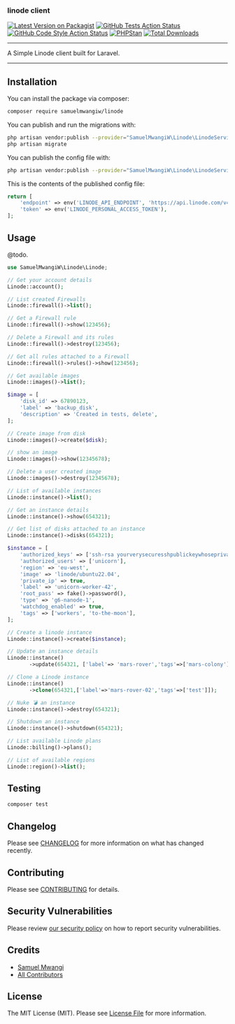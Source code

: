 ### linode client
[![Latest Version on Packagist](https://img.shields.io/packagist/v/samuelmwangiw/linode.svg?style=flat-square)](https://packagist.org/packages/samuelmwangiw/linode)
[![GitHub Tests Action Status](https://img.shields.io/github/workflow/status/samuelmwangiw/linode/run-tests?label=tests)](https://github.com/samuelmwangiw/linode/actions?query=workflow%3Arun-tests+branch%3Amain)
[![GitHub Code Style Action Status](https://img.shields.io/github/workflow/status/samuelmwangiw/linode/Check%20&%20fix%20styling?label=code%20style)](https://github.com/samuelmwangiw/linode/actions?query=workflow%3A"Check+%26+fix+styling"+branch%3Amain)
[![PHPStan](https://github.com/SamuelMwangiW/linode/actions/workflows/phpstan.yml/badge.svg)](https://github.com/SamuelMwangiW/linode/actions/workflows/phpstan.yml)
[![Total Downloads](https://img.shields.io/packagist/dt/samuelmwangiw/linode.svg?style=flat-square)](https://packagist.org/packages/samuelmwangiw/linode)

---
A Simple Linode client built for Laravel.

---

## Installation

You can install the package via composer:

```bash
composer require samuelmwangiw/linode
```

You can publish and run the migrations with:

```bash
php artisan vendor:publish --provider="SamuelMwangiW\Linode\LinodeServiceProvider" --tag="linode-migrations"
php artisan migrate
```

You can publish the config file with:
```bash
php artisan vendor:publish --provider="SamuelMwangiW\Linode\LinodeServiceProvider" --tag="linode-config"
```

This is the contents of the published config file:

```php
return [
    'endpoint' => env('LINODE_API_ENDPOINT', 'https://api.linode.com/v4/'),
    'token' => env('LINODE_PERSONAL_ACCESS_TOKEN'),
];
```

## Usage

@todo.

```php
use SamuelMwangiW\Linode\Linode;

// Get your account details
Linode::account();

// List created Firewalls
Linode::firewall()->list();

// Get a Firewall rule
Linode::firewall()->show(123456);

// Delete a Firewall and its rules
Linode::firewall()->destroy(123456);

// Get all rules attached to a Firewall
Linode::firewall()->rules()->show(123456);

// Get available images
Linode::images()->list();

$image = [
    'disk_id' => 67890123,
    'label' => 'backup_disk',
    'description' => 'Created in tests, delete',
];

// Create image from disk
Linode::images()->create($disk);

// show an image
Linode::images()->show(12345678);

// Delete a user created image
Linode::images()->destroy(12345678);

// List of available instances
Linode::instance()->list();

// Get an instance details
Linode::instance()->show(654321);

// Get list of disks attached to an instance
Linode::instance()->disks(654321);

$instance = [
    'authorized_keys' => ['ssh-rsa yourverysecuresshpublickeywhoseprivatekeywillneverbeleakedontheinternetandfileperssionsarepermanentlysetto0600='],
    'authorized_users' => ['unicorn'],
    'region' => 'eu-west',
    'image' => 'linode/ubuntu22.04',
    'private_ip' => true,
    'label' => 'unicorn-worker-42',
    'root_pass' => fake()->password(),
    'type' => 'g6-nanode-1',
    'watchdog_enabled' => true,
    'tags' => ['workers', 'to-the-moon'],
];

// Create a linode instance
Linode::instance()->create($instance);

// Update an instance details
Linode::instance()
       ->update(654321, ['label'=> 'mars-rover','tags'=>['mars-colony']]);

// Clone a Linode instance
Linode::instance()
       ->clone(654321,['label'=>'mars-rover-02','tags'=>['test']]);

// Nuke 💣 an instance
Linode::instance()->destroy(654321);

// Shutdown an instance
Linode::instance()->shutdown(654321);

// List available Linode plans
Linode::billing()->plans();

// List of available regions
Linode::region()->list();
```

## Testing

```bash
composer test
```

## Changelog

Please see [CHANGELOG](CHANGELOG.md) for more information on what has changed recently.

## Contributing

Please see [CONTRIBUTING](.github/CONTRIBUTING.md) for details.

## Security Vulnerabilities

Please review [our security policy](../../security/policy) on how to report security vulnerabilities.

## Credits

- [Samuel Mwangi](https://github.com/SamuelMwangiW)
- [All Contributors](../../contributors)

## License

The MIT License (MIT). Please see [License File](LICENSE.md) for more information.
